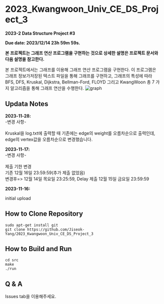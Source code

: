 # 2023_Kwangwoon_Univ_CE_DS_Project_3
**2023-2 Data Structure Project #3**

**Due date: 2023/12/14 23h 59m 59s.**

**본 프로젝트는 그래프 연산 프로그램을 구현하는 것으로 상세한 설명은 프로젝트 문서와 다음 설명을 참고한다.** 

본 프로젝트에서는 그래프를 이용해 그래프 연산 프로그램을 구현한다. 이 프로그램은 그래프 정보가저장된 텍스트 파일을 통해 그래프를 구현하고, 그래프의 특성에 따라 BFS, DFS, Kruskal, Dijkstra, Bellman-Ford, FLOYD 그리고 KwangWoon 총 7 가지 알고리즘을 통해 그래프 연산을 수행한다. 
![graph](https://github.com/Jiseok-Yang/2023_Kwangwoon_Univ_CE_DS_Project_3/assets/136494304/127aa01e-c5e9-4442-aae2-980b7a1cc041)

## Updata Notes
**2023-11-28:**  
-변경 사항-<br/>  
Kruskal을 log.txt에 출력할 때 기존에는 edge의 weight를 오름차순으로 출력인데, edge의 vertex값을 오름차순으로 변경했습니다.  

**2023-11-17:**  
-변경 사항-<br/>  
제출 기한 변경  
기존 12월 16일 23:59:59(추가 제출 없었음)  
변경후=> 12월 14일 목요일 23:25:59, Delay 제출 12월 15일 금요일 23:59:59  

**2023-11-16:**

initial upload

## How to Clone Repository
```
sudo apt-get install git
git clone https://github.com/Jiseok-Yang/2023_Kwangwoon_Univ_CE_DS_Project_3
```

## How to Build and Run
```
cd src
make
./run
```

## Q & A
Issues tab을 이용해주세요.
